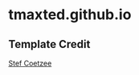 # tmaxted.github.io

## Template Credit
[Stef Coetzee](https://github.com/stefcoetzee/jekyll-tailwind)
